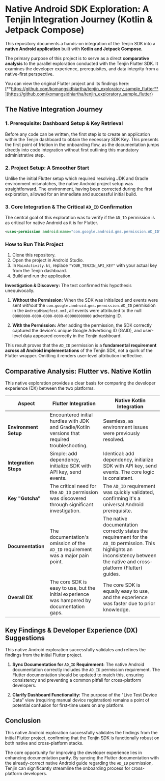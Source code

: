 # Native Android SDK Exploration: A Tenjin Integration Journey (Kotlin & Jetpack Compose)

This repository documents a hands-on integration of the Tenjin SDK into a **native Android application** built with **Kotlin and Jetpack Compose**.

The primary purpose of this project is to serve as a direct **comparative analysis** to the parallel exploration conducted with the Tenjin Flutter SDK. It examines the developer experience, prerequisites, and data integrity from a native-first perspective.

You can view the original Flutter project and its findings here:
[**https://github.com/komangsidhiartha/tenjin_exploratory_sample_flutter**](https://github.com/komangsidhiartha/tenjin_exploratory_sample_flutter)

## The Native Integration Journey

### 1. Prerequisite: Dashboard Setup & Key Retrieval

Before any code can be written, the first step is to create an application within the Tenjin dashboard to obtain the necessary SDK Key. This presents the first point of friction in the onboarding flow, as the documentation jumps directly into code integration without first outlining this mandatory administrative step.

### 2. Project Setup: A Smoother Start

Unlike the initial Flutter setup which required resolving JDK and Gradle environment mismatches, the native Android project setup was straightforward. The environment, having been corrected during the first exploration, allowed for an immediate and successful initial build.

### 3. Core Integration & The Critical `AD_ID` Confirmation

The central goal of this exploration was to verify if the `AD_ID` permission is as critical for native Android as it is for Flutter.

```xml
<uses-permission android:name="com.google.android.gms.permission.AD_ID" />
```

### How to Run This Project

1.  Clone this repository.
2.  Open the project in Android Studio.
3.  In `MainActivity.kt`, replace `"YOUR_TENJIN_API_KEY"` with your actual key from the Tenjin dashboard.
4.  Build and run the application.

**Investigation & Discovery:**
The test confirmed this hypothesis unequivocally.

1. **Without the Permission:** When the SDK was initialized and events were sent *without* the `com.google.android.gms.permission.AD_ID` permission in the `AndroidManifest.xml`, all events were attributed to the null `00000000-0000-0000-0000-000000000000` advertising ID.

2. **With the Permission:** After adding the permission, the SDK correctly captured the device's unique Google Advertising ID (GAID), and user-level data appeared correctly in the Tenjin dashboard.

This result proves that the `AD_ID` permission is a **fundamental requirement across all Android implementations** of the Tenjin SDK, not a quirk of the Flutter wrapper. Omitting it renders user-level attribution ineffective.

## Comparative Analysis: Flutter vs. Native Kotlin

This native exploration provides a clear basis for comparing the developer experience (DX) between the two platforms.

| Aspect | Flutter Integration | Native Kotlin Integration | 
 | ----- | ----- | ----- | 
| **Environment Setup** | Encountered initial hurdles with JDK and Gradle/Kotlin versions that required troubleshooting. | Seamless, as environment issues were previously resolved. | 
| **Integration Steps** | Simple: add dependency, initialize SDK with API key, send events. | Identical: add dependency, initialize SDK with API key, send events. The core logic is consistent. | 
| **Key "Gotcha"** | The critical need for the `AD_ID` permission was discovered through significant investigation. | The `AD_ID` requirement was quickly validated, confirming it's a universal Android prerequisite. | 
| **Documentation** | The documentation's omission of the `AD_ID` requirement was a major pain point. | The native documentation correctly states the requirement for the `AD_ID` permission. This highlights an inconsistency between the native and cross-platform (Flutter) guides. | 
| **Overall DX** | The core SDK is easy to use, but the initial experience was hampered by documentation gaps. | The core SDK is equally easy to use, and the experience was faster due to prior knowledge. | 

## Key Findings & Developer Experience (DX) Suggestions

This native Android exploration successfully validates and refines the findings from the initial Flutter project.

1. **Sync Documentation for `AD_ID` Requirement:** The native Android documentation correctly includes the `AD_ID` permission requirement. The Flutter documentation should be updated to match this, ensuring consistency and preventing a common pitfall for cross-platform developers.

2. **Clarify Dashboard Functionality:** The purpose of the "Live Test Device Data" view (requiring manual device registration) remains a point of potential confusion for first-time users on any platform.

## Conclusion

This native Android exploration successfully validates the findings from the initial Flutter project, confirming that the Tenjin SDK is functionally robust on both native and cross-platform stacks.

The core opportunity for improving the developer experience lies in enhancing documentation parity. By syncing the Flutter documentation with the already-correct native Android guide regarding the `AD_ID` permission, Tenjin can significantly streamline the onboarding process for cross-platform developers.
